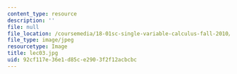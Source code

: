 ```yaml
---
content_type: resource
description: ''
file: null
file_location: /coursemedia/18-01sc-single-variable-calculus-fall-2010/92cf117e36e1d85ce2903f2f12acbcbc_lec03.jpg
file_type: image/jpeg
resourcetype: Image
title: lec03.jpg
uid: 92cf117e-36e1-d85c-e290-3f2f12acbcbc
---
```

